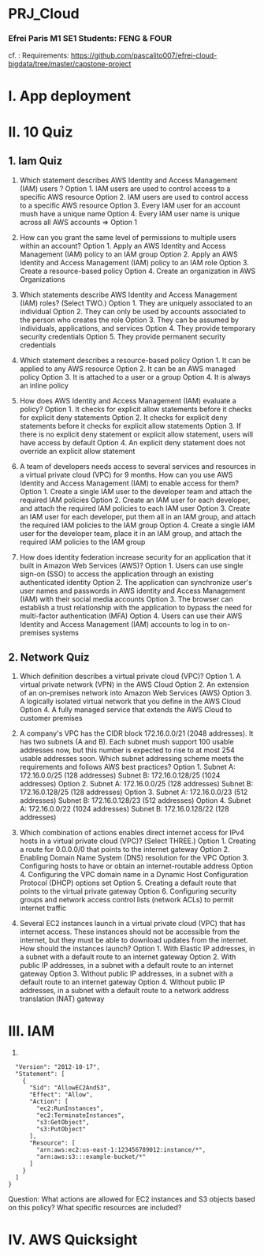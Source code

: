 # PRJ_Cloud
### Efrei Paris M1 SE1 Students: FENG & FOUR
cf. : Requirements: https://github.com/pascalito007/efrei-cloud-bigdata/tree/master/capstone-project

# I. App deployment




# II. 10 Quiz
## 1. Iam Quiz
1. Which statement describes AWS Identity and Access Management (IAM) users ?
Option 1. IAM users are used to control access to a specific AWS resource
Option 2. IAM users are used to control access to a specific AWS resource
Option 3. Every IAM user for an account mush have a unique name
Option 4. Every IAM user name is unique across all AWS accounts
=> Option 1 

2. How can you grant the same level of permissions to multiple users within an account?
Option 1. Apply an AWS Identity and Access Management (IAM) policy to an IAM group
Option 2. Apply an AWS Identity and Access Management (IAM) policy to an IAM role
Option 3. Create a resource-based policy
Option 4. Create an organization in AWS Organizations

3. Which statements describe AWS Identity and Access Management (IAM) roles? (Select TWO.)
Option 1. They are uniquely associated to an individual
Option 2. They can only be used by accounts associated to the person who creates the role
Option 3. They can be assumed by individuals, applications, and services
Option 4. They provide temporary security credentials
Option 5. They provide permanent security credentials

4. Which statement describes a resource-based policy
Option 1. It can be applied to any AWS resource
Option 2. It can be an AWS managed policy
Option 3. It is attached to a user or a group
Option 4. It is always an inline policy

5. How does AWS Identity and Access Management (IAM) evaluate a policy?
Option 1. It checks for explicit allow statements before it checks for explicit deny statements
Option 2. It checks for explicit deny statements before it checks for explicit allow statements
Option 3. If there is no explicit deny statement or explicit allow statement, users will have access by default
Option 4. An explicit deny statement does not override an explicit allow statement

6. A team of developers needs access to several services and resources in a virtual private cloud (VPC) for 9 months. How can you use AWS Identity and Access Management (IAM) to enable access for them?
Option 1. Create a single IAM user to the developer team and attach the required IAM policies
Option 2. Create an IAM user for each developer, and attach the required IAM policies to each IAM user
Option 3. Create an IAM user for each developer, put them all in an IAM group, and attach the required IAM policies to the IAM group
Option 4. Create a single IAM user for the developer team, place it in an IAM group, and attach the required IAM policies to the IAM group

7. How does identity federation increase security for an application that it built in Amazon Web Services (AWS)?
Option 1. Users can use single sign-on (SSO) to access the application through an existing authenticated identity
Option 2. The application can synchronize user's user names and passwords in AWS identity and Access Management (IAM) with their social media accounts
Option 3. The browser can establish a trust relationship with the application to bypass the need for multi-factor authentication (MFA)
Option 4. Users can use their AWS Identity and Access Management (IAM) accounts to log in to on-premises systems

## 2. Network Quiz
1. Which definition describes a virtual private cloud (VPC)?
Option 1. A virtual private network (VPN) in the AWS Cloud
Option 2. An extension of an on-premises network into Amazon Web Services (AWS)
Option 3. A logically isolated virtual network that you define in the AWS Cloud
Option 4. A fully managed service that extends the AWS Cloud to customer premises

2. A company's VPC has the CIDR block 172.16.0.0/21 (2048 addresses). It has two subnets (A and B). Each subnet mush support 100 usable addresses now, but this number is expected to rise to at most 254 usable addresses soon. Which subnet addressing scheme meets the requirements and follows AWS best practices?
Option 1. Subnet A: 172.16.0.0/25 (128 addresses) Subnet B: 172.16.0.128/25 (1024 addresses)
Option 2. Subnet A: 172.16.0.0/25 (128 addresses) Subnet B: 172.16.0.128/25 (128 addresses)
Option 3. Subnet A: 172.16.0.0/23 (512 addresses) Subnet B: 172.16.0.128/23 (512 addresses)
Option 4. Subnet A: 172.16.0.0/22 (1024 addresses) Subnet B: 172.16.0.128/22 (128 addresses)

3. Which combination of actions enables direct internet access for IPv4 hosts in a virtual private cloud (VPC)? (Select THREE.)
Option 1. Creating a route for 0.0.0.0/0 that points to the internet gateway
Option 2. Enabling Domain Name System (DNS) resolution for the VPC
Option 3. Configuring hosts to have or obtain an internet-routable address
Option 4. Configuring the VPC domain name in a Dynamic Host Configuration Protocol (DHCP) options set
Option 5. Creating a default route that points to the virtual private gateway
Option 6. Configuring security groups and network access control lists (network ACLs) to permit internet traffic

4. Several EC2 instances launch in a virtual private cloud (VPC) that has internet access. These instances should not be accessible from the internet, but they must be able to download updates from the internet. How should the instances launch?
Option 1. With Elastic IP addresses, in a subnet with a default route to an internet gateway
Option 2. With public IP addresses, in a subnet with a default route to an internet gateway
Option 3. Without public IP addresses, in a subnet with a default route to an internet gateway
Option 4. Without public IP addresses, in a subnet with a default route to a network address translation (NAT) gateway



# III. IAM
1. 
```{
  "Version": "2012-10-17",
  "Statement": [
    {
      "Sid": "AllowEC2AndS3",
      "Effect": "Allow",
      "Action": [
        "ec2:RunInstances",
        "ec2:TerminateInstances",
        "s3:GetObject",
        "s3:PutObject"
      ],
      "Resource": [
        "arn:aws:ec2:us-east-1:123456789012:instance/*",
        "arn:aws:s3:::example-bucket/*"
      ]
    }
  ]
}
```

Question: What actions are allowed for EC2 instances and S3 objects based on this policy? What specific resources are included?




# IV. AWS Quicksight


